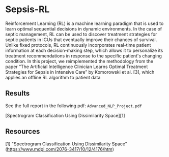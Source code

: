 # Sepsis-RL

Reinforcement Learning (RL) is a machine learning paradigm that is used to learn optimal sequential decisions in dynamic environments. In the case of septic management, RL can be used to discover treatment strategies for septic patients in ICUs that eventually improve their chances of survival. Unlike fixed protocols, RL continuously incorporates real-time patient information at each decision-making step, which allows it to personalize its treatment recommendations in response to the specific patient's changing condition. In this project, we reimplemented the methodology from the paper “The Artificial Intelligence Clinician Learns Optimal Treatment Strategies for Sepsis in Intensive Care” by Komorowski et al. [3], which applies an offline RL algorithm to patient data

## Results


See the full report in the following pdf: ```Advanced_NLP_Project.pdf```

[Spectrogram Classification Using Dissimilarity Space][1]


## Resources
[1] "Spectrogram Classification Using Dissimilarity Space" (https://www.mdpi.com/2076-3417/10/12/4176/htm) 

